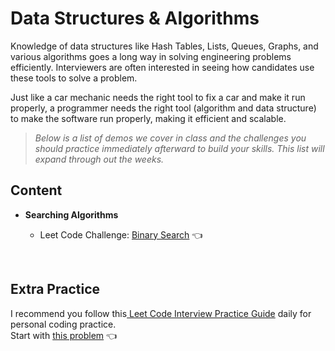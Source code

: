 # Data Structures & Algorithms
Knowledge of data structures like Hash Tables, Lists, Queues, Graphs, and various algorithms goes a long way in solving engineering problems efficiently.  Interviewers are often interested in seeing how candidates use these tools to solve a problem. 

Just like a car mechanic needs the right tool to fix a car and make it run properly, a programmer needs the right tool (algorithm and data structure) to make the software run properly, making it efficient and scalable.

> *Below is a list of demos we cover in class and the challenges you should practice immediately afterward to build your skills.  This list will expand through out the weeks.*

## Content
- **Searching Algorithms**
  
  - Leet Code Challenge: [Binary Search](https://leetcode.com/problems/binary-search) 👈 

<br>

## Extra Practice
I recommend you follow this[ Leet Code Interview Practice Guide](https://www.techinterviewhandbook.org/best-practice-questions/) daily for personal coding practice. <br>
Start with [this problem](https://leetcode.com/problems/contains-duplicate/) :point_left:
